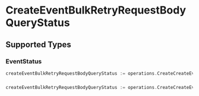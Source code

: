 # CreateEventBulkRetryRequestBodyQueryStatus


## Supported Types

### EventStatus

```go
createEventBulkRetryRequestBodyQueryStatus := operations.CreateCreateEventBulkRetryRequestBodyQueryStatusEventStatus(shared.EventStatus{/* values here */})
```

### 

```go
createEventBulkRetryRequestBodyQueryStatus := operations.CreateCreateEventBulkRetryRequestBodyQueryStatusArrayOfEventStatus([]shared.EventStatus{/* values here */})
```


